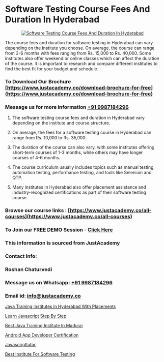 # Software Testing Course Fees And Duration In Hyderabad

<p align="center">
  <a href="https://justacademy.co/program-detail/software-testing">
    <img src="https://justacademy.co/storage2/program_images/1704700438.webp" alt="Software Testing Course Fees And Duration In Hyderabad">
  </a>
</p>


The course fees and duration for software testing in Hyderabad can vary depending on the institute you choose. On average, the course can range from 3-6 months with fees ranging from Rs. 15,000 to Rs. 40,000. Some institutes also offer weekend or online classes which can affect the duration of the course. It is important to research and compare different institutes to find the best fit for your budget and schedule. 
### To Download Our Brochure [https://www.justacademy.co/download-brochure-for-free](https://www.justacademy.co/download-brochure-for-free)
### Message us for more information [+91 9987184296](https://api.whatsapp.com/send?phone=919987184296)
1) The software testing course fees and duration in Hyderabad vary depending on the institute and course structure. 

2) On average, the fees for a software testing course in Hyderabad can range from Rs. 10,000 to Rs. 35,000. 

3) The duration of the course can also vary, with some institutes offering short-term courses of 1-3 months, while others may have longer courses of 4-6 months. 

4) The course curriculum usually includes topics such as manual testing, automation testing, performance testing, and tools like Selenium and QTP. 

5) Many institutes in Hyderabad also offer placement assistance and industry-recognized certifications as part of their software testing course.

### Browse our course links : [https://www.justacademy.co/all-courses](https://www.justacademy.co/all-courses) 
### To Join our FREE DEMO Session - [Click Here](https://www.justacademy.co/register-for-course-demo)


### This information is sourced from JustAcademy
### Contact Info:
### Roshan Chaturvedi
### Message us on Whatsapp: [+91 9987184296](https://api.whatsapp.com/send?phone=919987184296)
### Email id: [info@justacademy.co](mailto:info@justacademy.co)
                
[Java Training Institutes In Hyderabad With Placements](https://www.linkedin.com/pulse/java-training-institutes-hyderabad-placements-justacademy-delhi-hfiae?trackingId=uJ8FMmyw9bAQkIA%2BqLxJ0A%3D%3D&lipi=urn%3Ali%3Apage%3Ad_flagship3_company_admin%3B3uDtMYf2QJOigjAh01Sv1g%3D%3D)

[Learn Javascript Step By Step](https://www.linkedin.com/pulse/learn-javascript-step-justacademy-chandigarh-obvqc?trackingId=KDsKCJ8PaZRTdLiU1R68Uw%3D%3D&lipi=urn%3Ali%3Apage%3Ad_flagship3_company_admin%3BGsnT7fdrREqkLqUmImc0GQ%3D%3D)

[Best Java Training Institute In Madurai](https://medium.com/@roneet705/best-java-training-institute-in-madurai-89d8461aff18)

[Android App Developer Certification](https://medium.com/@justacademytraining/android-app-developer-certification-ab683f2a3fb6)

[Javascripttutor](https://justacademyin.github.io/Articles/Javascripttutor)

[Best Institute For Software Testing](https://justacademyin.github.io/Articles/Best-Institute-For-Software-Testing)

